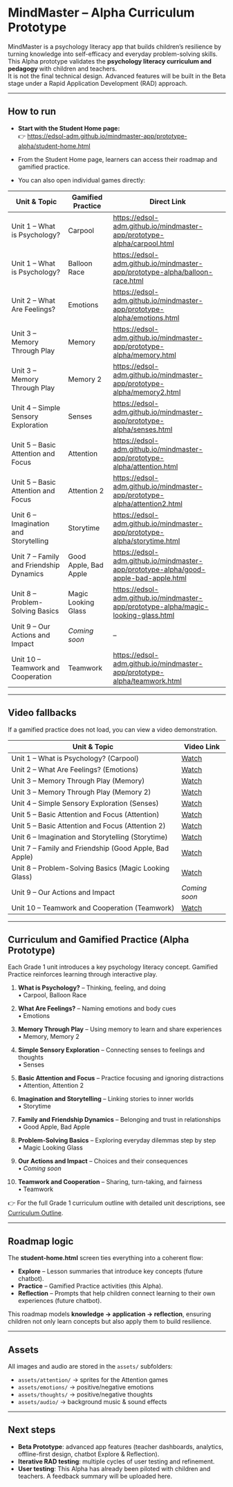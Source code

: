 # MindMaster – Alpha Curriculum Prototype

MindMaster is a psychology literacy app that builds children’s resilience by turning knowledge into self-efficacy and everyday problem-solving skills.  
This Alpha prototype validates the **psychology literacy curriculum and pedagogy** with children and teachers.  
It is not the final technical design. Advanced features will be built in the Beta stage under a Rapid Application Development (RAD) approach.  

---

## How to run
- **Start with the Student Home page:**  
  👉 https://edsol-adm.github.io/mindmaster-app/prototype-alpha/student-home.html  

- From the Student Home page, learners can access their roadmap and gamified practice.  
- You can also open individual games directly:  

| Unit & Topic | Gamified Practice | Direct Link |
|--------------|------------------|-------------|
| Unit 1 – What is Psychology? | Carpool | https://edsol-adm.github.io/mindmaster-app/prototype-alpha/carpool.html |
| Unit 1 – What is Psychology? | Balloon Race | https://edsol-adm.github.io/mindmaster-app/prototype-alpha/balloon-race.html |
| Unit 2 – What Are Feelings? | Emotions | https://edsol-adm.github.io/mindmaster-app/prototype-alpha/emotions.html |
| Unit 3 – Memory Through Play | Memory | https://edsol-adm.github.io/mindmaster-app/prototype-alpha/memory.html |
| Unit 3 – Memory Through Play | Memory 2 | https://edsol-adm.github.io/mindmaster-app/prototype-alpha/memory2.html |
| Unit 4 – Simple Sensory Exploration | Senses | https://edsol-adm.github.io/mindmaster-app/prototype-alpha/senses.html |
| Unit 5 – Basic Attention and Focus | Attention | https://edsol-adm.github.io/mindmaster-app/prototype-alpha/attention.html |
| Unit 5 – Basic Attention and Focus | Attention 2 | https://edsol-adm.github.io/mindmaster-app/prototype-alpha/attention2.html |
| Unit 6 – Imagination and Storytelling | Storytime | https://edsol-adm.github.io/mindmaster-app/prototype-alpha/storytime.html |
| Unit 7 – Family and Friendship Dynamics | Good Apple, Bad Apple | https://edsol-adm.github.io/mindmaster-app/prototype-alpha/good-apple-bad-apple.html |
| Unit 8 – Problem-Solving Basics | Magic Looking Glass | https://edsol-adm.github.io/mindmaster-app/prototype-alpha/magic-looking-glass.html |
| Unit 9 – Our Actions and Impact | *Coming soon* | – |
| Unit 10 – Teamwork and Cooperation | Teamwork | https://edsol-adm.github.io/mindmaster-app/prototype-alpha/teamwork.html |

---

## Video fallbacks
If a gamified practice does not load, you can view a video demonstration.  

| Unit & Topic | Video Link |
|--------------|------------|
| Unit 1 – What is Psychology? (Carpool) | [Watch](https://github.com/edsol-adm/mindmaster-app/raw/refs/heads/main/prototype-alpha/videos_alpha/alpha_intro-to-psychology_carpool.mp4) |
| Unit 2 – What Are Feelings? (Emotions) | [Watch](https://github.com/edsol-adm/mindmaster-app/raw/refs/heads/main/prototype-alpha/videos_alpha/alpha_understanding-emotions_emotions.mp4) |
| Unit 3 – Memory Through Play (Memory) | [Watch](https://github.com/edsol-adm/mindmaster-app/raw/refs/heads/main/prototype-alpha/videos_alpha/alpha_memory-basics_memory.mp4) |
| Unit 3 – Memory Through Play (Memory 2) | [Watch](https://github.com/edsol-adm/mindmaster-app/raw/refs/heads/main/prototype-alpha/videos_alpha/alpha_memory-basics_memory2.mp4) |
| Unit 4 – Simple Sensory Exploration (Senses) | [Watch](https://github.com/edsol-adm/mindmaster-app/raw/refs/heads/main/prototype-alpha/videos_alpha/alpha_sensory-exploration_senses.mp4) |
| Unit 5 – Basic Attention and Focus (Attention) | [Watch](https://github.com/edsol-adm/mindmaster-app/raw/refs/heads/main/prototype-alpha/videos_alpha/alpha_basics-of-attention-and-focus_attention.mp4) |
| Unit 5 – Basic Attention and Focus (Attention 2) | [Watch](https://github.com/edsol-adm/mindmaster-app/raw/refs/heads/main/prototype-alpha/videos_alpha/alpha_basics-of-attention-and-focus_attention2.mp4) |
| Unit 6 – Imagination and Storytelling (Storytime) | [Watch](https://github.com/edsol-adm/mindmaster-app/raw/refs/heads/main/prototype-alpha/videos_alpha/alpha_story-sequencing_storytime.mp4) |
| Unit 7 – Family and Friendship (Good Apple, Bad Apple) | [Watch](https://github.com/edsol-adm/mindmaster-app/raw/refs/heads/main/prototype-alpha/videos_alpha/alpha_good-apple-bad-apple.mp4) |
| Unit 8 – Problem-Solving Basics (Magic Looking Glass) | [Watch](https://github.com/edsol-adm/mindmaster-app/raw/refs/heads/main/prototype-alpha/videos_alpha/alpha_problem-solving-basics_solve.mp4) |
| Unit 9 – Our Actions and Impact | *Coming soon* | – |
| Unit 10 – Teamwork and Cooperation (Teamwork) | [Watch](https://github.com/edsol-adm/mindmaster-app/raw/refs/heads/main/prototype-alpha/videos_alpha/alpha_teamwork-cooperation_teamwork.mp4) |

---

## Curriculum and Gamified Practice (Alpha Prototype)

Each Grade 1 unit introduces a key psychology literacy concept. Gamified Practice reinforces learning through interactive play.  

1. **What is Psychology?** – Thinking, feeling, and doing  
   • Carpool, Balloon Race  

2. **What Are Feelings?** – Naming emotions and body cues  
   • Emotions  

3. **Memory Through Play** – Using memory to learn and share experiences  
   • Memory, Memory 2  

4. **Simple Sensory Exploration** – Connecting senses to feelings and thoughts  
   • Senses  

5. **Basic Attention and Focus** – Practice focusing and ignoring distractions  
   • Attention, Attention 2  

6. **Imagination and Storytelling** – Linking stories to inner worlds  
   • Storytime  

7. **Family and Friendship Dynamics** – Belonging and trust in relationships  
   • Good Apple, Bad Apple  

8. **Problem-Solving Basics** – Exploring everyday dilemmas step by step  
   • Magic Looking Glass  

9. **Our Actions and Impact** – Choices and their consequences  
   • *Coming soon*  

10. **Teamwork and Cooperation** – Sharing, turn-taking, and fairness  
    • Teamwork  

👉 For the full Grade 1 curriculum outline with detailed unit descriptions, see [Curriculum Outline](docs/curriculum-outline.md).  

---

## Roadmap logic
The **student-home.html** screen ties everything into a coherent flow:  

- **Explore** – Lesson summaries that introduce key concepts (future chatbot).  
- **Practice** – Gamified Practice activities (this Alpha).  
- **Reflection** – Prompts that help children connect learning to their own experiences (future chatbot).  

This roadmap models **knowledge → application → reflection**, ensuring children not only learn concepts but also apply them to build resilience.  

---

## Assets
All images and audio are stored in the `assets/` subfolders:  
- `assets/attention/` → sprites for the Attention games  
- `assets/emotions/` → positive/negative emotions  
- `assets/thoughts/` → positive/negative thoughts  
- `assets/audio/` → background music & sound effects  

---

## Next steps
- **Beta Prototype**: advanced app features (teacher dashboards, analytics, offline-first design, chatbot Explore & Reflection).  
- **Iterative RAD testing**: multiple cycles of user testing and refinement.  
- **User testing**: This Alpha has already been piloted with children and teachers. A feedback summary will be uploaded here.  
